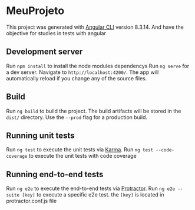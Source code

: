 # MeuProjeto

This project was generated with [Angular CLI](https://github.com/angular/angular-cli) version 8.3.14.
And have the objective for studies in tests with angular

## Development server
Run `npm install` to install the node modules dependencys
Run `ng serve` for a dev server. Navigate to `http://localhost:4200/`. The app will automatically reload if you change any of the source files.

## Build

Run `ng build` to build the project. The build artifacts will be stored in the `dist/` directory. Use the `--prod` flag for a production build.

## Running unit tests

Run `ng test` to execute the unit tests via [Karma](https://karma-runner.github.io).
Run `ng test --code-coverage` to execute the unit tests with code coverage

## Running end-to-end tests

Run `ng e2e` to execute the end-to-end tests via [Protractor](http://www.protractortest.org/).
Run `ng e2e --suite [key]` to execute a specific e2e test. the `[key]` is located in protractor.conf.js file

